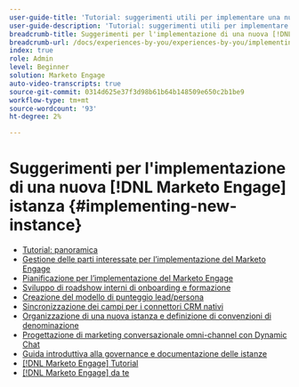```yaml
---
user-guide-title: 'Tutorial: suggerimenti utili per implementare una nuova [!DNL Marketo Engage] istanza '
user-guide-description: 'Tutorial: suggerimenti utili per implementare una nuova [!DNL Marketo Engage] istanza '
breadcrumb-title: Suggerimenti per l'implementazione di una nuova [!DNL Marketo Engage] istanza
breadcrumb-url: /docs/experiences-by-you/experiences-by-you/implementing-new-instance/overview
index: true
role: Admin
level: Beginner
solution: Marketo Engage
auto-video-transcripts: true
source-git-commit: 0314d625e37f3d98b61b64b148509e650c2b1be9
workflow-type: tm+mt
source-wordcount: '93'
ht-degree: 2%

---
```



# Suggerimenti per l&#39;implementazione di una nuova [!DNL Marketo Engage] istanza {#implementing-new-instance}

+ [Tutorial: panoramica](./overview.md)
+ [Gestione delle parti interessate per l’implementazione del Marketo Engage](./managing-stakeholder-communications.md)
+ [Pianificazione per l’implementazione del Marketo Engage](./planning-for-new-implementation.md)
+ [Sviluppo di roadshow interni di onboarding e formazione](./internal-training-roadshow.md)
+ [Creazione del modello di punteggio lead/persona](./building-person-scoring-model.md)
+ [Sincronizzazione dei campi per i connettori CRM nativi](./syncing-fields-for-crm-integration.md)
+ [Organizzazione di una nuova istanza e definizione di convenzioni di denominazione](./organizing-new-instance.md)
+ [Progettazione di marketing conversazionale omni-channel con Dynamic Chat](./designing-omnichannel-conversational-marketing.md)
+ [Guida introduttiva alla governance e documentazione delle istanze](./documenting-your-instance.md)
+ [[!DNL Marketo Engage] Tutorial](https://experienceleague.adobe.com/docs/marketo-learn/tutorials/overview.html?lang=it)
+ [[!DNL Marketo Engage] da te](https://experienceleague.adobe.com/en/docs/experiences-by-you/experiences-by-you/marketo-engage/overview)
